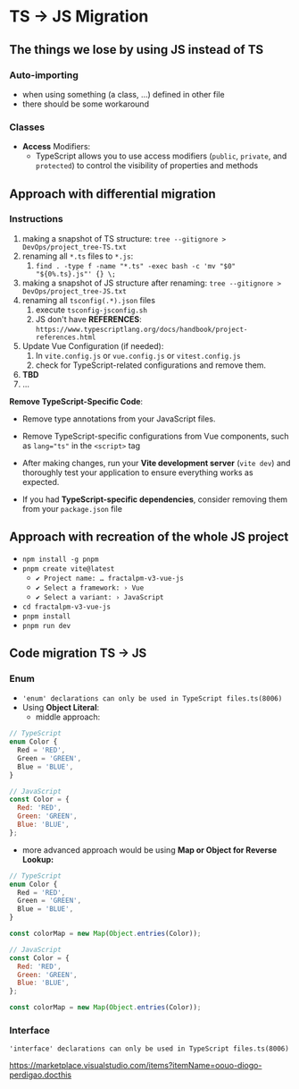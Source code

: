 # TS -> JS Migration

## The things we lose by using JS instead of TS

### Auto-importing

- when using something (a class, ...) defined in other file
- there should be some workaround

### Classes

- **Access** Modifiers:
  - TypeScript allows you to use access modifiers (`public`, `private`, and `protected`) to control the visibility of properties and methods

## Approach with differential migration

### Instructions

1. making a snapshot of TS structure:  `tree --gitignore > DevOps/project_tree-TS.txt`
2. renaming all `*.ts` files to `*.js`:
   1. `find . -type f -name "*.ts" -exec bash -c 'mv "$0" "${0%.ts}.js"' {} \;`
3. making a snapshot of JS structure after renaming: `tree --gitignore > DevOps/project_tree-JS.txt`
4. renaming all `tsconfig(.*).json` files
   1. execute `tsconfig-jsconfig.sh`
   2. JS don't have **REFERENCES**: `https://www.typescriptlang.org/docs/handbook/project-references.html`
5. Update Vue Configuration (if needed):
   1. In `vite.config.js` or `vue.config.js` or `vitest.config.js`
   2. check for TypeScript-related configurations and remove them.
6. **TBD**
7. ...

**Remove TypeScript-Specific Code**:
- Remove type annotations from your JavaScript files.
- Remove TypeScript-specific configurations from Vue components, such as `lang="ts"` in the `<script>` tag

- After making changes, run your **Vite development server** (`vite dev`) and thoroughly test your application to ensure everything works as expected.
- If you had **TypeScript-specific dependencies**, consider removing them from your `package.json` file

## Approach with recreation of the whole JS project

- `npm install -g pnpm`
- `pnpm create vite@latest`
  - `✔ Project name: … fractalpm-v3-vue-js`
  - `✔ Select a framework: › Vue`
  - `✔ Select a variant: › JavaScript`
- `cd fractalpm-v3-vue-js`
- `pnpm install`
- `pnpm run dev`

## Code migration TS -> JS

### Enum

- `'enum' declarations can only be used in TypeScript files.ts(8006)`
- Using **Object Literal**:
  - middle approach:

```js
// TypeScript
enum Color {
  Red = 'RED',
  Green = 'GREEN',
  Blue = 'BLUE',
}

// JavaScript
const Color = {
  Red: 'RED',
  Green: 'GREEN',
  Blue: 'BLUE',
};
```

- more advanced approach would be using **Map or Object for Reverse Lookup:**

```js
// TypeScript
enum Color {
  Red = 'RED',
  Green = 'GREEN',
  Blue = 'BLUE',
}

const colorMap = new Map(Object.entries(Color));

// JavaScript
const Color = {
  Red: 'RED',
  Green: 'GREEN',
  Blue: 'BLUE',
};

const colorMap = new Map(Object.entries(Color));
```

### Interface

`'interface' declarations can only be used in TypeScript files.ts(8006)`

<https://marketplace.visualstudio.com/items?itemName=oouo-diogo-perdigao.docthis>